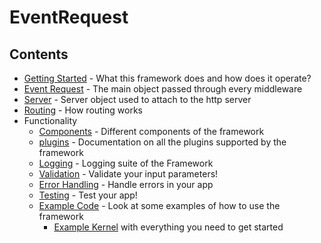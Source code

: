 # EventRequest

## Contents
* [Getting Started](getting-started.md) - What this framework does and how does it operate?
* [Event Request](event-request.md) - The main object passed through every middleware
* [Server](server.md) - Server object used to attach to the http server
* [Routing](routing.md) - How routing works
* Functionality
  * [Components](components.md) - Different components of the framework
  * [plugins](plugins.md) - Documentation on all the plugins supported by the framework
  * [Logging](logging.md) - Logging suite of the Framework
  * [Validation](validation.md) - Validate your input parameters!
  * [Error Handling](error-handling.md) - Handle errors in your app
  * [Testing](testing.md) - Test your app!
  * [Example Code](examples) - Look at some examples of how to use the framework
    * [Example Kernel](examples/kernel.js)  with everything you need to get started

